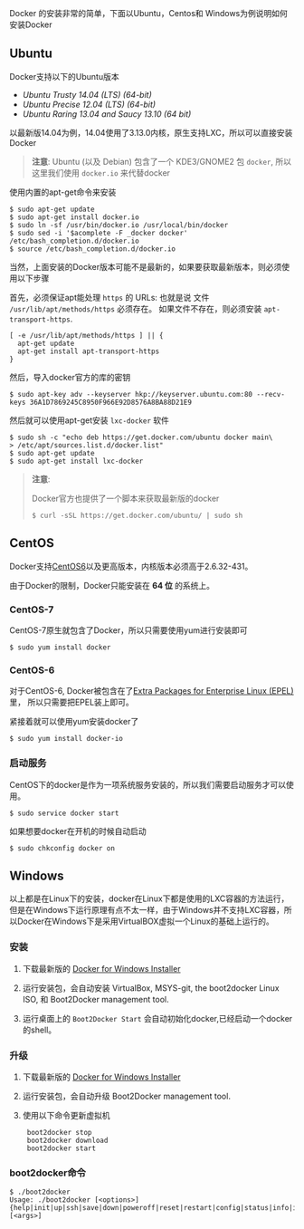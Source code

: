 Docker 的安装非常的简单，下面以Ubuntu，Centos和 Windows为例说明如何安装Docker

## Ubuntu

Docker支持以下的Ubuntu版本

 - *Ubuntu Trusty 14.04 (LTS) (64-bit)*
 - *Ubuntu Precise 12.04 (LTS) (64-bit)*
 - *Ubuntu Raring 13.04 and Saucy 13.10 (64
   bit)*

以最新版14.04为例，14.04使用了3.13.0内核，原生支持LXC，所以可以直接安装Docker

> **注意**:
> Ubuntu (以及 Debian) 包含了一个 KDE3/GNOME2 包 ``docker``, 所以
> 这里我们使用 ``docker.io`` 来代替docker

使用内置的apt-get命令来安装

    $ sudo apt-get update
    $ sudo apt-get install docker.io
    $ sudo ln -sf /usr/bin/docker.io /usr/local/bin/docker
    $ sudo sed -i '$acomplete -F _docker docker' /etc/bash_completion.d/docker.io
    $ source /etc/bash_completion.d/docker.io

当然，上面安装的Docker版本可能不是最新的，如果要获取最新版本，则必须使用以下步骤

首先，必须保证apt能处理 `https` 的 URLs: 也就是说 文件 `/usr/lib/apt/methods/https` 必须存在。
如果文件不存在，则必须安装 `apt-transport-https`.

    [ -e /usr/lib/apt/methods/https ] || {
      apt-get update
      apt-get install apt-transport-https
    }

然后，导入docker官方的库的密钥

    $ sudo apt-key adv --keyserver hkp://keyserver.ubuntu.com:80 --recv-keys 36A1D7869245C8950F966E92D8576A8BA88D21E9

然后就可以使用apt-get安装 `lxc-docker` 软件

    $ sudo sh -c "echo deb https://get.docker.com/ubuntu docker main\
    > /etc/apt/sources.list.d/docker.list"
    $ sudo apt-get update
    $ sudo apt-get install lxc-docker

> **注意**:
>
> Docker官方也提供了一个脚本来获取最新版的docker
>
>     $ curl -sSL https://get.docker.com/ubuntu/ | sudo sh

## CentOS

Docker支持[CentOS6](http://www.centos.org)以及更高版本，内核版本必须高于2.6.32-431。

由于Docker的限制，Docker只能安装在 **64 位** 的系统上。

### CentOS-7

CentOS-7原生就包含了Docker，所以只需要使用yum进行安装即可

    $ sudo yum install docker

### CentOS-6

对于CentOS-6, Docker被包含在了[Extra Packages for Enterprise Linux (EPEL)](https://fedoraproject.org/wiki/EPEL)里，
所以只需要把EPEL装上即可。

紧接着就可以使用yum安装docker了

    $ sudo yum install docker-io

### 启动服务

CentOS下的docker是作为一项系统服务安装的，所以我们需要启动服务才可以使用。

    $ sudo service docker start

如果想要docker在开机的时候自动启动

    $ sudo chkconfig docker on

## Windows

以上都是在Linux下的安装，docker在Linux下都是使用的LXC容器的方法运行，但是在Windows下运行原理有点不太一样，由于Windows并不支持LXC容器，所以Docker在Windows下是采用VirtualBOX虚拟一个Linux的基础上运行的。

### 安装

1. 下载最新版的 [Docker for Windows Installer](https://github.com/boot2docker/windows-installer/releases)

2. 运行安装包，会自动安装 VirtualBox, MSYS-git, the boot2docker Linux ISO,
和 Boot2Docker management tool.

3. 运行桌面上的 `Boot2Docker Start` 会自动初始化docker,已经启动一个docker的shell。

### 升级


1. 下载最新版的 [Docker for Windows Installer](https://github.com/boot2docker/windows-installer/releases)

2. 运行安装包，会自动升级 Boot2Docker management tool.

3. 使用以下命令更新虚拟机

        boot2docker stop
        boot2docker download
        boot2docker start

### boot2docker命令

    $ ./boot2docker
    Usage: ./boot2docker [<options>] {help|init|up|ssh|save|down|poweroff|reset|restart|config|status|info|ip|delete|download|version} [<args>]

